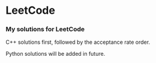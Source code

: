 LeetCode
========

### My solutions for LeetCode

C++ solutions first, followed by the acceptance rate order.

Python solutions will be added in future.
